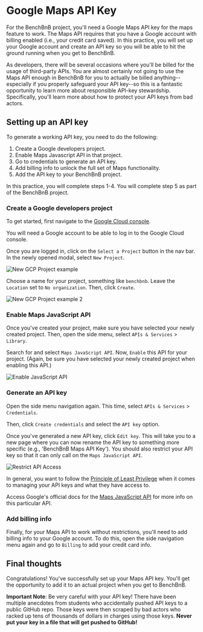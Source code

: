 # Google Maps API Key

For the BenchBnB project, you'll need a Google Maps API key for the
maps feature to work. The Maps API requires that you have a Google account with
billing enabled (i.e., your credit card saved). In this practice, you will set
up your Google account and create an API key so you will be able to hit the
ground running when you get to BenchBnB.

As developers, there will be several occasions where you'll be billed for the
usage of third-party APIs. You are almost certainly not going to use the Maps
API enough in BenchBnB for you to actually be billed anything--especially if you
properly safeguard your API key--so this is a fantastic opportunity to learn
more about responsible API-key stewardship. Specifically, you'll learn more
about how to protect your API keys from bad actors.

## Setting up an API key

To generate a working API key, you need to do the following:

1. Create a Google developers project.
2. Enable Maps Javascript API in that project.
3. Go to credentials to generate an API key.
4. Add billing info to unlock the full set of Maps functionality.
5. Add the API key to your BenchBnB project.

In this practice, you will complete steps 1-4. You will complete step 5 as part
of the BenchBnB project.

### Create a Google developers project

To get started, first navigate to the [Google Cloud console][gcp-console].

You will need a Google account to be able to log in to the Google Cloud console.

Once you are logged in, click on the `Select a Project` button in the nav bar.
In the newly opened modal, select `New Project`.

![New GCP Project example][maps-api-1]

Choose a name for your project, something like `benchbnb`. Leave the `Location`
set to `No organization`. Then, click `Create`.

![New GCP Project example 2][maps-api-2]

[gcp-console]: https://console.cloud.google.com/
[maps-api-1]: https://assets.aaonline.io/fullstack/react/projects/bench_bnb/maps_api_1.png
[maps-api-2]: https://assets.aaonline.io/fullstack/react/projects/bench_bnb/maps_api_2.png

### Enable Maps JavaScript API

Once you've created your project, make sure you have selected your newly created
project. Then, open the side menu, select `APIs & Services` > `Library`.

Search for and select `Maps JavaScript API`. Now, `Enable` this API for your
project. (Again, be sure you have selected your newly created project when
enabling this API.)

![Enable JavaScript API][maps-api-3]

[maps-api-3]: https://assets.aaonline.io/fullstack/react/projects/bench_bnb/maps_api_3.png

### Generate an API key

Open the side menu navigation again. This time, select `APIs & Services` >
`Credentials`.

Then, click `Create credentials` and select the `API key` option.

Once you've generated a new API key, click `Edit key`. This will take you to a
new page where you can now rename the API key to something more specific (e.g.,
'BenchBnB Maps API Key'). You should also restrict your API key so that it can
only call on the `Maps JavaScript API`.

![Restrict API Access][maps-api-4]

In general, you want to follow the
[Principle of Least Privilege][principle-least-privilege] when it comes to
managing your API keys and what they have access to.

Access Google's official docs for the [Maps JavaScript API][maps-javascript-api]
for more info on this particular API.

[principle-least-privilege]: https://en.wikipedia.org/wiki/Principle_of_least_privilege
[maps-api-4]: https://assets.aaonline.io/fullstack/react/projects/bench_bnb/maps_api_4.png
[maps-javascript-api]: https://developers.google.com/maps/documentation/javascript/get-api-key

### Add billing info

Finally, for your Maps API to work without restrictions, you'll need to
add billing info to your Google account. To do this, open the side navigation
menu again and go to `Billing` to add your credit card info.

## Final thoughts

Congratulations! You've successfully set up your Maps API key. You'll get the
opportunity to add it to an actual project when you get to BenchBnB.

**Important Note**: Be very careful with your API key! There have been multiple
anecdotes from students who accidentally pushed API keys to a public GitHub
repo. Those keys were then scraped by bad actors who racked up tens of thousands
of dollars in charges using those keys. **Never put your key in a file that will
get pushed to GitHub!**